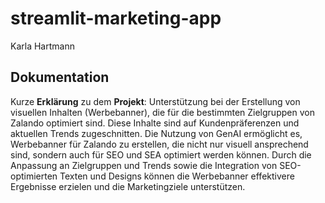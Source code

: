 # streamlit-marketing-app

Karla Hartmann

## Dokumentation

Kurze **Erklärung** zu dem **Projekt**: 
Unterstützung bei der Erstellung von visuellen Inhalten (Werbebanner), die für die bestimmten Zielgruppen von Zalando optimiert sind. Diese Inhalte sind auf Kundenpräferenzen und aktuellen Trends zugeschnitten. 
Die Nutzung von GenAI ermöglicht es, Werbebanner für Zalando zu erstellen, die nicht nur visuell ansprechend sind, sondern auch für SEO und SEA optimiert werden können. Durch die Anpassung an Zielgruppen und Trends sowie die Integration von SEO-optimierten Texten und Designs können die Werbebanner effektivere Ergebnisse erzielen und die Marketingziele unterstützen.

